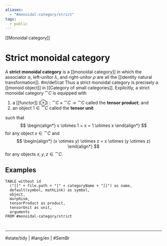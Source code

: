 ```yaml
---
aliases:
  - "#monoidal-category/strict"
tags:
  - public
---
```

[[Monoidal category]]
# Strict monoidal category

A **strict monoidal category** is a [[monoidal category]] in which the associator $\alpha$, left-unitor $\lambda$, and right-unitor $\rho$ are all the [[identity natural transformation]]. #m/def/cat 
Thus a strict monoidal category is precisely a [[monoid object]] in [[Category of small categories]].
Explicitly, a strict monoidal category $\cat C$ is equipped with

1. a [[functor]] $(\otimes) : \cat C \times \cat C \to \cat C$ called the **tensor product**; and
2. an object $1 \in \cat C$ called the **tensor unit**

such that
$$
\begin{align*}
x \otimes 1 = x = 1 \otimes x
\end{align*}
$$
for any object $x \in \cat C$ and
$$
\begin{align*}
(x \otimes y) \otimes z = x \otimes (y \otimes z)
\end{align*}
$$
for any objects $x,y,z \in \cat C$.

## Examples

```dataview
TABLE without id
  ("[[" + file.path + "|" + categoryName + "]]") as name,
  default(symbol, mathLink) as symbol,
  object,
  morphism,
  tensorProduct as product,
  tensorUnit as unit,
  arguments
FROM #monoidal-category/strict
```

#
---
#state/tidy | #lang/en | #SemBr
